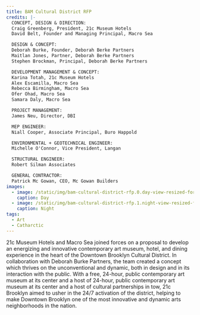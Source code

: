 ```yaml
---
title: BAM Cultural District RFP
credits: |-
  CONCEPT, DESIGN & DIRECTION:
  Craig Greenberg, President, 21c Museum Hotels
  David Belt, Founder and Managing Principal, Macro Sea

  DESIGN & CONCEPT:
  Deborah Burke, Founder, Deborah Berke Partners
  Maitlan Jones, Partner, Deborah Berke Partners
  Stephen Brockman, Principal, Deborah Berke Partners

  DEVELOPMENT MANAGEMENT & CONCEPT:
  Karina Totah, 21c Museum Hotels
  Alex Escamilla, Macro Sea
  Rebecca Birmingham, Macro Sea
  Ofer Ohad, Macro Sea
  Samara Daly, Macro Sea

  PROJECT MANAGEMENT:
  James Neu, Director, DBI

  MEP ENGINEER:
  Niall Cooper, Associate Principal, Buro Happold

  ENVIRONMENTAL + GEOTECHNICAL ENGINEER:
  Michelle O'Connor, Vice President, Langan

  STRUCTURAL ENGINEER:
  Robert Silman Associates

  GENERAL CONTRACTOR:
  Patrick Mc Gowan, CEO, Mc Gowan Builders
images:
  - image: /static/img/bam-cultural-district-rfp.0.day-view-resized-for-web.jpg
    caption: Day
  - image: /static/img/bam-cultural-district-rfp.1.night-view-resized-for-web.jpg
    caption: Night
tags:
  - Art
  - Catharctic
---
```

21c Museum Hotels and Macro Sea joined forces on a proposal to develop an energizing and innovative contemporary art museum, hotel, and dining experience in the heart of the Downtown Brooklyn Cultural District. In collaboration with Deborah Burke Partners, the team created a concept which thrives on the unconventional and dynamic, both in design and in its interaction with the public. With a free, 24-hour, public contemporary art museum at its center and a host of 24-hour, public contemporary art museum at its center and a host of cultural partnerships in tow, 21c Brooklyn aimed to usher in the 24/7 activation of the district, helping to make Downtown Brooklyn one of the most innovative and dynamic arts neighborhoods in the nation.